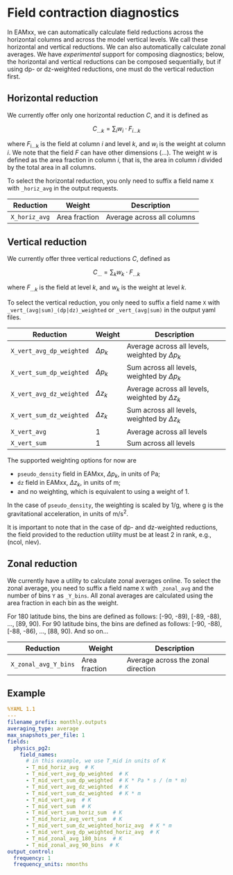 # Field contraction diagnostics

In EAMxx, we can automatically calculate field reductions
across the horizontal columns and across the model vertical levels.
We call these horizontal and vertical reductions.
We can also automatically calculate zonal averages.
We have *experimental* support for composing diagnostics; below,
the horizontal and vertical reductions can be composed
sequentially, but if using dp- or dz-weighted reductions,
one must do the vertical reduction first.

## Horizontal reduction

We currently offer only one horizontal reduction $C$, and it is defined as

$$
C_{\dots k} = \sum_{i} w_{i} \cdot F_{i \dots k}
$$

where $F_\text{i...k}$ is the field at column $i$ and level $k$,
and $w_{i}$ is the weight at column $i$.
We note that the field $F$ can have other dimensions ($\dots$).
The weight $w$ is defined as the area fraction in column $i$,
that is, the area in column $i$ divided by the total area in all columns.

To select the horizontal reduction, you only need to suffix
a field name `X` with `_horiz_avg` in the output requests.

| Reduction | Weight | Description |
| --------- | ------ | ----------- |
| `X_horiz_avg` | Area fraction | Average across all columns |

## Vertical reduction

We currently offer three vertical reductions $C$, defined as

$$
C_{\dots} = \sum_{k} w_{k} \cdot F_{\dots k}
$$

where $F_{\dots k}$ is the field at level $k$,
and $w_{k}$ is the weight at level $k$.

To select the vertical reduction, you only need to suffix
a field name `X` with `_vert_(avg|sum)_(dp|dz)_weighted` or
`_vert_(avg|sum)` in the output yaml files.

| Reduction | Weight | Description |
| --------- | ------ | ----------- |
| `X_vert_avg_dp_weighted` | $\Delta p_{k}$ | Average across all levels, weighted by $\Delta p_{k}$ |
| `X_vert_sum_dp_weighted` | $\Delta p_{k}$ | Sum across all levels, weighted by $\Delta p_{k}$ |
| `X_vert_avg_dz_weighted` | $\Delta z_{k}$ | Average across all levels, weighted by $\Delta z_{k}$ |
| `X_vert_sum_dz_weighted` | $\Delta z_{k}$ | Sum across all levels, weighted by $\Delta z_{k}$ |
| `X_vert_avg` | 1 | Average across all levels |
| `X_vert_sum` | 1 | Sum across all levels |

The supported weighting options for now are

- `pseudo_density` field in EAMxx, $\Delta p_{k}$, in units of Pa;
- `dz` field in EAMxx, $\Delta z_{k}$, in units of m;
- and no weighting, which is equivalent to using a weight of 1.

In the case of `pseudo_density`, the weighting is scaled by 1/g,
where g is the gravitational acceleration, in units of m/s$^2$.

It is important to note that in the case of dp- and dz-weighted
reductions, the field provided to the reduction utility must be
at least 2 in rank, e.g., (ncol, nlev).

## Zonal reduction

We currently have a utility to calculate zonal averages online.
To select the zonal average, you need to suffix
a field name `X` with `_zonal_avg` and the
number of bins `Y` as `_Y_bins`. All zonal averages are calculated
using the area fraction in each bin as the weight.

For 180 latitude bins, the bins are defined
as follows: [-90, -89), [-89, -88), ..., [89, 90).
For 90 latitude bins, the bins are defined as follows:
[-90, -88), [-88, -86), ..., [88, 90).
And so on...

| Reduction | Weight | Description |
| --------- | ------ | ----------- |
| `X_zonal_avg_Y_bins` | Area fraction | Average across the zonal direction |

## Example

```yaml
%YAML 1.1
---
filename_prefix: monthly.outputs
averaging_type: average
max_snapshots_per_file: 1
fields:
  physics_pg2:
    field_names:
      # in this example, we use T_mid in units of K
      - T_mid_horiz_avg  # K
      - T_mid_vert_avg_dp_weighted  # K
      - T_mid_vert_sum_dp_weighted  # K * Pa * s / (m * m) 
      - T_mid_vert_avg_dz_weighted  # K
      - T_mid_vert_sum_dz_weighted  # K * m
      - T_mid_vert_avg  # K
      - T_mid_vert_sum  # K
      - T_mid_vert_sum_horiz_sum  # K
      - T_mid_horiz_avg_vert_sum  # K
      - T_mid_vert_sum_dz_weighted_horiz_avg  # K * m
      - T_mid_vert_avg_dp_weighted_horiz_avg  # K
      - T_mid_zonal_avg_180_bins  # K
      - T_mid_zonal_avg_90_bins  # K
output_control:
  frequency: 1
  frequency_units: nmonths
```
